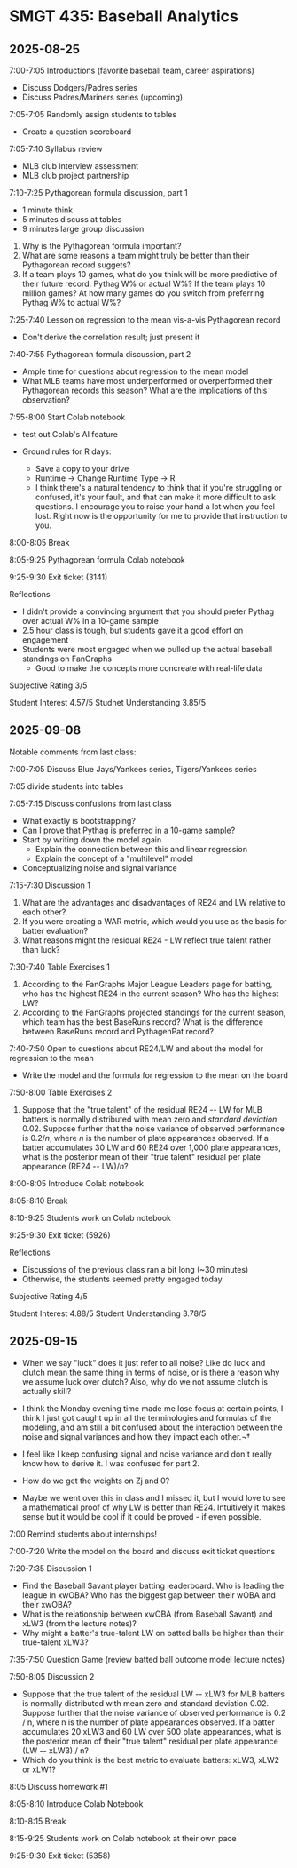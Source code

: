 
# SMGT 435: Baseball Analytics

## 2025-08-25

7:00-7:05 Introductions (favorite baseball team, career aspirations)
- Discuss Dodgers/Padres series
- Discuss Padres/Mariners series (upcoming)

7:05-7:05 Randomly assign students to tables
- Create a question scoreboard

7:05-7:10 Syllabus review
- MLB club interview assessment
- MLB club project partnership

7:10-7:25 Pythagorean formula discussion, part 1
- 1 minute think
- 5 minutes discuss at tables
- 9 minutes large group discussion
1. Why is the Pythagorean formula important?
2. What are some reasons a team might truly be better than their Pythagorean record suggets?
3. If a team plays 10 games, what do you think will be more predictive of their future record: Pythag W\% or actual W\%? If the team plays 10 million games? At how many games do you switch from preferring Pythag W\% to actual W\%?

7:25-7:40 Lesson on regression to the mean vis-a-vis Pythagorean record
- Don't derive the correlation result; just present it

7:40-7:55 Pythagorean formula discussion, part 2
- Ample time for questions about regression to the mean model
- What MLB teams have most underperformed or overperformed their Pythagorean records this season? What are the implications of this observation?

7:55-8:00 Start Colab notebook
- test out Colab's AI feature

- Ground rules for R days:
  - Save a copy to your drive
  - Runtime -> Change Runtime Type -> R
  - I think there's a natural tendency to think that if you're struggling or confused, it's your fault, and that can make it more difficult to ask questions. I encourage you to raise your hand a lot when you feel lost. Right now is the opportunity for me to provide that instruction to you.

8:00-8:05 Break

8:05-9:25 Pythagorean formula Colab notebook

9:25-9:30 Exit ticket (3141)

Reflections
- I didn't provide a convincing argument that you should prefer Pythag over actual W% in a 10-game sample
- 2.5 hour class is tough, but students gave it a good effort on engagement
- Students were most engaged when we pulled up the actual baseball standings on FanGraphs
  - Good to make the concepts more concreate with real-life data

Subjective Rating 3/5

Student Interest      4.57/5
Studnet Understanding 3.85/5

## 2025-09-08

Notable comments from last class:

7:00-7:05 Discuss Blue Jays/Yankees series, Tigers/Yankees series

7:05 divide students into tables

7:05-7:15 Discuss confusions from last class
- What exactly is bootstrapping?
- Can I prove that Pythag is preferred in a 10-game sample?
- Start by writing down the model again
  - Explain the connection between this and linear regression
  - Explain the concept of a "multilevel" model
- Conceptualizing noise and signal variance

7:15-7:30 Discussion 1
1. What are the advantages and disadvantages of RE24 and LW relative to each other?
2. If you were creating a WAR metric, which would you use as the basis for batter evaluation?
3. What reasons might the residual RE24 - LW reflect true talent rather than luck?

7:30-7:40 Table Exercises 1
1. According to the FanGraphs Major League Leaders page for batting, who has the highest RE24 in the current season? Who has the highest LW?
2. According to the FanGraphs projected standings for the current season, which team has the best BaseRuns record? What is the difference between BaseRuns record and PythagenPat record?

7:40-7:50 Open to questions about RE24/LW and about the model for regression to the mean
- Write the model and the formula for regression to the mean on the board

7:50-8:00 Table Exercises 2
1. Suppose that the "true talent" of the residual RE24 -- LW for MLB batters is normally distributed with mean zero and *standard deviation* 0.02. Suppose further that the noise variance of observed performance is $0.2/n$, where $n$ is the number of plate appearances observed. If a batter accumulates 30 LW and 60 RE24 over 1,000 plate appearances, what is the posterior mean of their "true talent" residual per plate appearance (RE24 -- LW)/$n$?

8:00-8:05 Introduce Colab notebook

8:05-8:10 Break

8:10-9:25 Students work on Colab notebook

9:25-9:30 Exit ticket (5926)

Reflections
- Discussions of the previous class ran a bit long (~30 minutes)
- Otherwise, the students seemed pretty engaged today

Subjective Rating 4/5

Student Interest        4.88/5
Student Understanding   3.78/5

## 2025-09-15

- When we say "luck" does it just refer to all noise? Like do luck and clutch mean the same thing in terms of noise, or is there a reason why we assume luck over clutch? Also, why do we not assume clutch is actually skill?

- I think the Monday evening time made me lose focus at certain points, I think I just got caught up in all the terminologies and formulas of the modeling, and am still a bit confused about the interaction between the noise and signal variances and how they impact each other.¬†
- I feel like I keep confusing signal and noise variance and don't really know how to derive it. I was confused for part 2.

- How do we get the weights on Zj and 0?

- Maybe we went over this in class and I missed it, but I would love to see a mathematical proof of why LW is better than RE24. Intuitively it makes sense but it would be cool if it could be proved - if even possible.

7:00 Remind students about internships!

7:00-7:20 Write the model on the board and discuss exit ticket questions

7:20-7:35 Discussion 1
- Find the Baseball Savant player batting leaderboard. Who is leading the league in xwOBA? Who has the biggest gap between their wOBA and their xwOBA?
- What is the relationship between xwOBA (from Baseball Savant) and xLW3 (from the lecture notes)?
- Why might a batter's true-talent LW on batted balls be higher than their true-talent xLW3?

7:35-7:50 Question Game (review batted ball outcome model lecture notes)

7:50-8:05 Discussion 2
- Suppose that the true talent of the residual LW -- xLW3 for MLB batters is normally distributed with mean zero and standard deviation 0.02. Suppose further that the noise variance of observed performance is 0.2 / n, where n is the number of plate appearances observed. If a batter accumulates 20 xLW3 and 60 LW over 500 plate appearances, what is the posterior mean of their "true talent" residual per plate appearance (LW -- xLW3) / n?
- Which do you think is the best metric to evaluate batters: xLW3, xLW2 or xLW1?

8:05 Discuss homework #1

8:05-8:10 Introduce Colab Notebook

8:10-8:15 Break

8:15-9:25 Students work on Colab notebook at their own pace

9:25-9:30 Exit ticket (5358)

